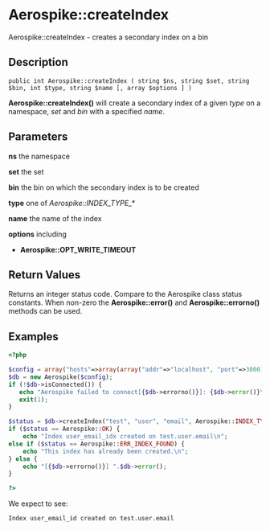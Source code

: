 
# Aerospike::createIndex

Aerospike::createIndex - creates a secondary index on a bin

## Description

```
public int Aerospike::createIndex ( string $ns, string $set, string $bin, int $type, string $name [, array $options ] )
```

**Aerospike::createIndex()** will create a secondary index of a given *type* on
a namespace, *set* and *bin* with a specified *name*.

## Parameters

**ns** the namespace

**set** the set

**bin** the bin on which the secondary index is to be created

**type** one of *Aerospike::INDEX_TYPE_\**

**name** the name of the index

**options** including
- **Aerospike::OPT_WRITE_TIMEOUT**

## Return Values

Returns an integer status code.  Compare to the Aerospike class status
constants.  When non-zero the **Aerospike::error()** and
**Aerospike::errorno()** methods can be used.

## Examples

```php
<?php

$config = array("hosts"=>array(array("addr"=>"localhost", "port"=>3000)));
$db = new Aerospike($config);
if (!$db->isConnected()) {
   echo "Aerospike failed to connect[{$db->errorno()}]: {$db->error()}\n";
   exit(1);
}

$status = $db->createIndex("test", "user", "email", Aerospike::INDEX_TYPE_STRING, "user_email_idx");
if ($status == Aerospike::OK) {
    echo "Index user_email_idx created on test.user.email\n";
else if ($status == Aerospike::ERR_INDEX_FOUND) {
    echo "This index has already been created.\n";
} else {
    echo "[{$db->errorno()}] ".$db->error();
}

?>
```

We expect to see:

```
Index user_email_id created on test.user.email
```

